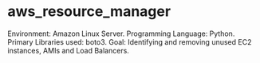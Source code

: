 # aws_resource_manager

Environment: Amazon Linux Server.
Programming Language: Python.
Primary Libraries used: boto3.
Goal: Identifying and removing unused EC2 instances, AMIs and Load Balancers.

